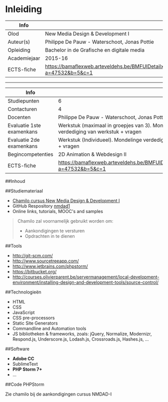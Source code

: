 ﻿Inleiding
=======================================

|Info|  |
|----|---|
|Olod|New Media Design & Development I|
|Auteur(s)|Philippe De Pauw - Waterschoot, Jonas Pottie|
|Opleiding|Bachelor in de Grafische en digitale media|
|Academiejaar|2015-16|
|ECTS-fiche|https://bamaflexweb.arteveldehs.be/BMFUIDetailxOLOD.aspx?a=47532&b=5&c=1|

***

|Info|  |
|----|---|
|Studiepunten|6|
|Contacturen|4|
|Docenten|Philippe De Pauw - Waterschoot, Jonas Pottie|
|Evaluatie 1ste examenkans|Werkstuk (maximaal in groepjes van 3). Mondelinge verdediging van werkstuk + vragen|
|Evaluatie 2de examenkans|Werkstuk (Individueel). Mondelinge verdediging van werkstuk + vragen|
|Begincompetenties|2D Animation & Webdesign II|
|ECTS-fiche|https://bamaflexweb.arteveldehs.be/BMFUIDetailxOLOD.aspx?a=47532&b=5&c=1|

##Inhoud

##Studiemateriaal

- [Chamilo cursus New Media Design & Development I](http://chamilo.arteveldehs.be/index.php?application=weblcms&go=course_viewer&course=7639)
- GitHub Respository [nmdad1](https://github.com/gdm-201516-mmp2/nmdad1)
- Online links, tutorials, MOOC's and samples

> Chamilo zal voornamelijk gebruikt worden om:
> 
> * Aankondigingen te versturen
> * Opdrachten in te dienen

##Tools

- <http://git-scm.com/>
- <http://www.sourcetreeapp.com/>
- <http://www.jetbrains.com/phpstorm/>
- <https://bitbucket.org/>
- <http://courses.olivierparent.be/servermanagement/local-development-environment/installing-design-and-development-tools/source-control/>

##Technologieën

- HTML
- CSS
- JavaScript
- CSS pre-processors
- Static Site Generators
- Commandline and Automation tools
- JS bibliotheken & frameworks, zoals: jQuery, Normalize, Modernizr, Respond.js, Underscore.js, Lodash.js, Crossroads.js, Hashes.js, ...

##Software

- **Adobe CC**
- SublimeText
- **PHP Storm 7+**
- ...

##Code PHPStorm

Zie chamilo bij de aankondigingen cursus NMDAD-I